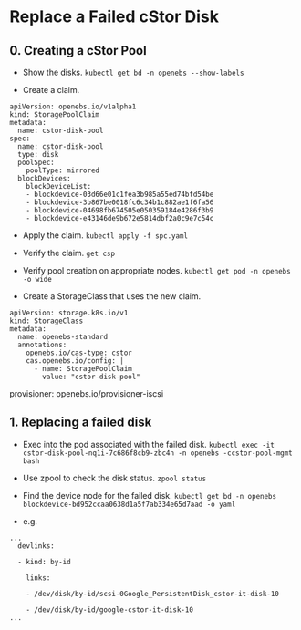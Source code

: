 # Replace a Failed cStor Disk

## 0. Creating a cStor Pool
* Show the disks.
`kubectl get bd -n openebs --show-labels`

* Create a claim.
```
apiVersion: openebs.io/v1alpha1
kind: StoragePoolClaim
metadata:
  name: cstor-disk-pool
spec:
  name: cstor-disk-pool
  type: disk
  poolSpec:
    poolType: mirrored
  blockDevices:
    blockDeviceList:
    - blockdevice-03d66e01c1fea3b985a55ed74bfd54be 
    - blockdevice-3b867be0018fc6c34b1c882ae1f6fa56
    - blockdevice-04698fb674505e050359184e4286f3b9
    - blockdevice-e43146de9b672e5814dbf2a0c9e7c54c 

```

* Apply the claim.
`kubectl apply -f spc.yaml`

* Verify the claim.
`get csp`

* Verify pool creation on appropriate nodes.
`kubectl get pod -n openebs -o wide`

* Create a StorageClass that uses the new claim.
```
apiVersion: storage.k8s.io/v1
kind: StorageClass
metadata:
  name: openebs-standard
  annotations:
    openebs.io/cas-type: cstor
    cas.openebs.io/config: |
      - name: StoragePoolClaim
        value: "cstor-disk-pool"
```
provisioner: openebs.io/provisioner-iscsi
## 1. Replacing a failed disk

* Exec into the pod associated with the failed disk.
`kubectl exec -it cstor-disk-pool-nq1i-7c686f8cb9-zbc4n -n openebs -ccstor-pool-mgmt bash`

* Use zpool to check the disk status.
`zpool status`

* Find the device node for the failed disk.
`kubectl get bd -n openebs blockdevice-bd952ccaa0638d1a5f7ab334e65d7aad -o yaml`
* e.g.
```
...
  devlinks:

  - kind: by-id

    links:

    - /dev/disk/by-id/scsi-0Google_PersistentDisk_cstor-it-disk-10

    - /dev/disk/by-id/google-cstor-it-disk-10
...
```
